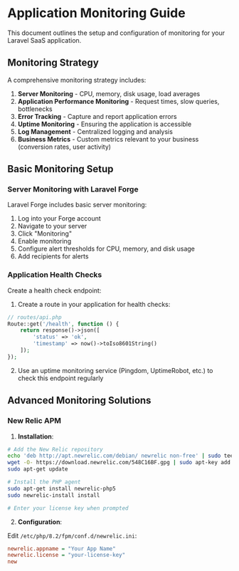 # Application Monitoring Guide

This document outlines the setup and configuration of monitoring for your Laravel SaaS application.

## Monitoring Strategy

A comprehensive monitoring strategy includes:

1. **Server Monitoring** - CPU, memory, disk usage, load averages
2. **Application Performance Monitoring** - Request times, slow queries, bottlenecks
3. **Error Tracking** - Capture and report application errors
4. **Uptime Monitoring** - Ensuring the application is accessible
5. **Log Management** - Centralized logging and analysis
6. **Business Metrics** - Custom metrics relevant to your business (conversion rates, user activity)

## Basic Monitoring Setup

### Server Monitoring with Laravel Forge

Laravel Forge includes basic server monitoring:

1. Log into your Forge account
2. Navigate to your server
3. Click "Monitoring"
4. Enable monitoring
5. Configure alert thresholds for CPU, memory, and disk usage
6. Add recipients for alerts

### Application Health Checks

Create a health check endpoint:

1. Create a route in your application for health checks:

```php
// routes/api.php
Route::get('/health', function () {
    return response()->json([
        'status' => 'ok', 
        'timestamp' => now()->toIso8601String()
    ]);
});
```

2. Use an uptime monitoring service (Pingdom, UptimeRobot, etc.) to check this endpoint regularly

## Advanced Monitoring Solutions

### New Relic APM

1. **Installation**:

```bash
# Add the New Relic repository
echo 'deb http://apt.newrelic.com/debian/ newrelic non-free' | sudo tee /etc/apt/sources.list.d/newrelic.list
wget -O- https://download.newrelic.com/548C16BF.gpg | sudo apt-key add -
sudo apt-get update

# Install the PHP agent
sudo apt-get install newrelic-php5
sudo newrelic-install install

# Enter your license key when prompted
```

2. **Configuration**:

Edit `/etc/php/8.2/fpm/conf.d/newrelic.ini`:

```ini
newrelic.appname = "Your App Name"
newrelic.license = "your-license-key"
new


